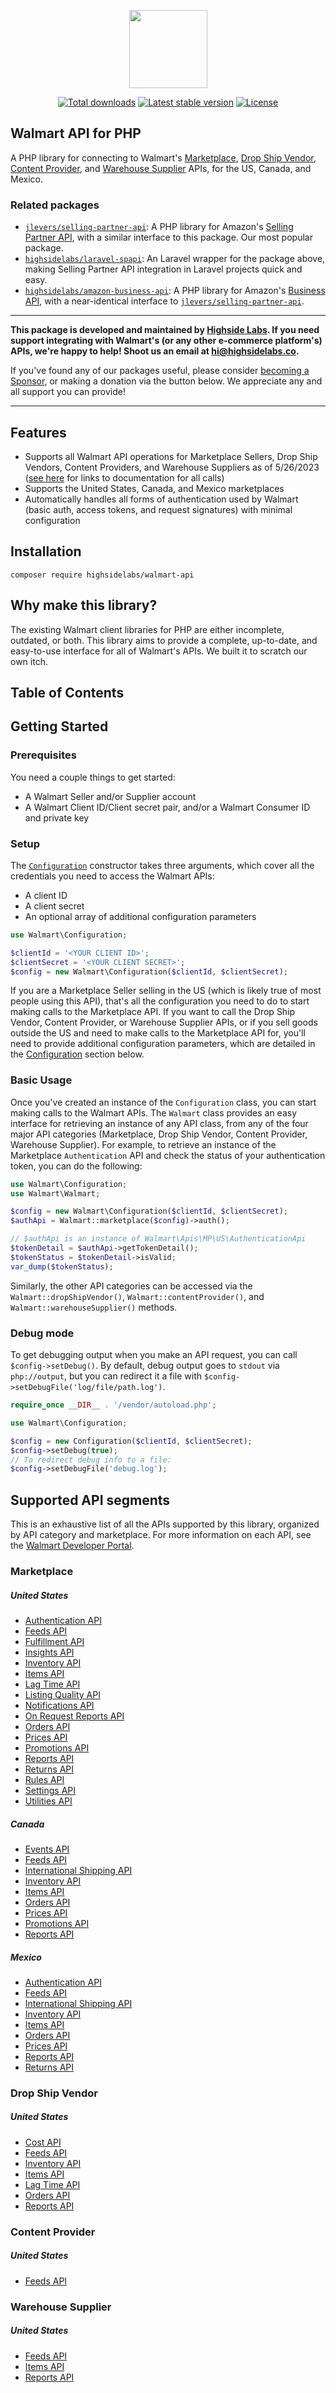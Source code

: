 <p align="center">
    <a href="https://highsidelabs.co" target="_blank">
        <img src="https://github.com/highsidelabs/.github/blob/main/images/logo.png?raw=true" width="125">
    </a>
</p>

<p align="center">
    <a href="https://packagist.org/packages/highsidelabs/walmart-api"><img alt="Total downloads" src="https://img.shields.io/packagist/dt/highsidelabs/walmart-api.svg?style=flat-square"></a>
    <a href="https://packagist.org/packages/highsidelabs/walmart-api"><img alt="Latest stable version" src="https://img.shields.io/packagist/v/highsidelabs/walmart-api.svg?style=flat-square"></a>
    <a href="https://packagist.org/packages/highsidelabs/walmart-api"><img alt="License" src="https://img.shields.io/packagist/l/highsidelabs/walmart-api.svg?style=flat-square"></a>
</p>

## Walmart API for PHP
A PHP library for connecting to Walmart's [Marketplace](https://developer.walmart.com/home/us-mp/), [Drop Ship Vendor](https://developer.walmart.com/home/us-dsv/), [Content Provider](https://developer.walmart.com/home/us-cp/), and [Warehouse Supplier](https://developer.walmart.com/home/us-ws/) APIs, for the US, Canada, and Mexico.

### Related packages

* [`jlevers/selling-partner-api`](https://github.com/jlevers/selling-partner-api): A PHP library for Amazon's [Selling Partner API](https://developer-docs.amazon.com/sp-api/docs), with a similar interface to this package. Our most popular package.
* [`highsidelabs/laravel-spapi`](https://github.com/highsidelabs/laravel-spapi): An Laravel wrapper for the package above, making Selling Partner API integration in Laravel projects quick and easy.
* [`highsidelabs/amazon-business-api`](https://github.com/highsidelabs/amazon-business-api): A PHP library for Amazon's [Business API](https://developer-docs.amazon.com/amazon-business/docs), with a near-identical interface to [`jlevers/selling-partner-api`](https://github.com/jlevers/selling-partner-api).

---

**This package is developed and maintained by [Highside Labs](https://highsidelabs.co). If you need support integrating with Walmart's (or any other e-commerce platform's) APIs, we're happy to help! Shoot us an email at [hi@highsidelabs.co](mailto:hi@highsidelabs.co).**

If you've found any of our packages useful, please consider [becoming a Sponsor](https://github.com/sponsors/highsidelabs), or making a donation via the button below. We appreciate any and all support you can provide!

---

## Features

* Supports all Walmart API operations for Marketplace Sellers, Drop Ship Vendors, Content Providers, and Warehouse Suppliers as of 5/26/2023 ([see here](#supported-api-segments) for links to documentation for all calls)
* Supports the United States, Canada, and Mexico marketplaces
* Automatically handles all forms of authentication used by Walmart (basic auth, access tokens, and request signatures) with minimal configuration

## Installation

`composer require highsidelabs/walmart-api`

## Why make this library?

The existing Walmart client libraries for PHP are either incomplete, outdated, or both. This library aims to provide a complete, up-to-date, and easy-to-use interface for all of Walmart's APIs. We built it to scratch our own itch.


## Table of Contents 





## Getting Started

### Prerequisites

You need a couple things to get started:
* A Walmart Seller and/or Supplier account
* A Walmart Client ID/Client secret pair, and/or a Walmart Consumer ID and private key

### Setup

The [`Configuration`](https://github.com/highsidelabs/walmart-api/blob/main/src/Configuration.php) constructor takes three arguments, which cover all the credentials you need to access the Walmart APIs:
* A client ID
* A client secret
* An optional array of additional configuration parameters

```php
use Walmart\Configuration;

$clientId = '<YOUR CLIENT ID>';
$clientSecret = '<YOUR CLIENT SECRET>';
$config = new Walmart\Configuration($clientId, $clientSecret);
```

If you are a Marketplace Seller selling in the US (which is likely true of most people using this API), that's all the configuration you need to do to start making calls to the Marketplace API. If you want to call the Drop Ship Vendor, Content Provider, or Warehouse Supplier APIs, or if you sell goods outside the US and need to make calls to the Marketplace API for, you'll need to provide additional configuration parameters, which are detailed in the [Configuration](#configuration) section below.

### Basic Usage

Once you've created an instance of the `Configuration` class, you can start making calls to the Walmart APIs. The `Walmart` class provides an easy interface for retrieving an instance of any API class, from any of the four major API categories (Marketplace, Drop Ship Vendor, Content Provider, Warehouse Supplier). For example, to retrieve an instance of the Marketplace `Authentication` API and check the status of your authentication token, you can do the following:

```php
use Walmart\Configuration;
use Walmart\Walmart;

$config = new Walmart\Configuration($clientId, $clientSecret);
$authApi = Walmart::marketplace($config)->auth();

// $authApi is an instance of Walmart\Apis\MP\US\AuthenticationApi
$tokenDetail = $authApi->getTokenDetail();
$tokenStatus = $tokenDetail->isValid;
var_dump($tokenStatus);
```

Similarly, the other API categories can be accessed via the `Walmart::dropShipVendor()`, `Walmart::contentProvider()`, and `Walmart::warehouseSupplier()` methods.


### Debug mode

To get debugging output when you make an API request, you can call `$config->setDebug()`. By default, debug output goes to `stdout` via `php://output`, but you can redirect it a file with `$config->setDebugFile('log/file/path.log')`.

```php
require_once __DIR__ . '/vendor/autoload.php';

use Walmart\Configuration;

$config = new Configuration($clientId, $clientSecret);
$config->setDebug(true);
// To redirect debug info to a file:
$config->setDebugFile('debug.log');
```


## Supported API segments

This is an exhaustive list of all the APIs supported by this library, organized by API category and marketplace. For more information on each API, see the [Walmart Developer Portal](https://developer.walmart.com/).

### Marketplace

##### United States
* [Authentication API](https://github.com/highsidelabs/walmart-api-php/blob/main/docs/Apis/MP/US/AuthenticationApi.md)
* [Feeds API](https://github.com/highsidelabs/walmart-api-php/blob/main/docs/Apis/MP/US/FeedsApi.md)
* [Fulfillment API](https://github.com/highsidelabs/walmart-api-php/blob/main/docs/Apis/MP/US/FulfillmentApi.md)
* [Insights API](https://github.com/highsidelabs/walmart-api-php/blob/main/docs/Apis/MP/US/InsightsApi.md)
* [Inventory API](https://github.com/highsidelabs/walmart-api-php/blob/main/docs/Apis/MP/US/InventoryApi.md)
* [Items API](https://github.com/highsidelabs/walmart-api-php/blob/main/docs/Apis/MP/US/ItemsApi.md)
* [Lag Time API](https://github.com/highsidelabs/walmart-api-php/blob/main/docs/Apis/MP/US/LagTimeApi.md)
* [Listing Quality API](https://github.com/highsidelabs/walmart-api-php/blob/main/docs/Apis/MP/US/ListingQualityApi.md)
* [Notifications API](https://github.com/highsidelabs/walmart-api-php/blob/main/docs/Apis/MP/US/NotificationsApi.md)
* [On Request Reports API](https://github.com/highsidelabs/walmart-api-php/blob/main/docs/Apis/MP/US/OnRequestReportsApi.md)
* [Orders API](https://github.com/highsidelabs/walmart-api-php/blob/main/docs/Apis/MP/US/OrdersApi.md)
* [Prices API](https://github.com/highsidelabs/walmart-api-php/blob/main/docs/Apis/MP/US/PricesApi.md)
* [Promotions API](https://github.com/highsidelabs/walmart-api-php/blob/main/docs/Apis/MP/US/PromotionsApi.md)
* [Reports API](https://github.com/highsidelabs/walmart-api-php/blob/main/docs/Apis/MP/US/ReportsApi.md)
* [Returns API](https://github.com/highsidelabs/walmart-api-php/blob/main/docs/Apis/MP/US/ReturnsApi.md)
* [Rules API](https://github.com/highsidelabs/walmart-api-php/blob/main/docs/Apis/MP/US/RulesApi.md)
* [Settings API](https://github.com/highsidelabs/walmart-api-php/blob/main/docs/Apis/MP/US/SettingsApi.md)
* [Utilities API](https://github.com/highsidelabs/walmart-api-php/blob/main/docs/Apis/MP/US/UtilitiesApi.md)

##### Canada
* [Events API](https://github.com/highsidelabs/walmart-api-php/blob/main/docs/Apis/MP/CA/Api.md)
* [Feeds API](https://github.com/highsidelabs/walmart-api-php/blob/main/docs/Apis/MP/CA/FeedsApi.md)
* [International Shipping API](https://github.com/highsidelabs/walmart-api-php/blob/main/docs/Apis/MP/CA/InternationalShippingApi.md)
* [Inventory API](https://github.com/highsidelabs/walmart-api-php/blob/main/docs/Apis/MP/CA/InventoryApi.md)
* [Items API](https://github.com/highsidelabs/walmart-api-php/blob/main/docs/Apis/MP/CA/ItemsApi.md)
* [Orders API](https://github.com/highsidelabs/walmart-api-php/blob/main/docs/Apis/MP/CA/OrdersApi.md)
* [Prices API](https://github.com/highsidelabs/walmart-api-php/blob/main/docs/Apis/MP/CA/PricesApi.md)
* [Promotions API](https://github.com/highsidelabs/walmart-api-php/blob/main/docs/Apis/MP/CA/PromotionsApi.md)
* [Reports API](https://github.com/highsidelabs/walmart-api-php/blob/main/docs/Apis/MP/CA/ReportsApi.md)

##### Mexico
* [Authentication API](https://github.com/highsidelabs/walmart-api-php/blob/main/docs/Apis/MP/MX/AuthenticationApi.md)
* [Feeds API](https://github.com/highsidelabs/walmart-api-php/blob/main/docs/Apis/MP/MX/FeedsApi.md)
* [International Shipping API](https://github.com/highsidelabs/walmart-api-php/blob/main/docs/Apis/MP/MX/InternationalShippingApi.md)
* [Inventory API](https://github.com/highsidelabs/walmart-api-php/blob/main/docs/Apis/MP/MX/InventoryApi.md)
* [Items API](https://github.com/highsidelabs/walmart-api-php/blob/main/docs/Apis/MP/MX/ItemsApi.md)
* [Orders API](https://github.com/highsidelabs/walmart-api-php/blob/main/docs/Apis/MP/MX/OrdersApi.md)
* [Prices API](https://github.com/highsidelabs/walmart-api-php/blob/main/docs/Apis/MP/MX/PricesApi.md)
* [Reports API](https://github.com/highsidelabs/walmart-api-php/blob/main/docs/Apis/MP/MX/ReportsApi.md)
* [Returns API](https://github.com/highsidelabs/walmart-api-php/blob/main/docs/Apis/MP/MX/ReturnsApi.md)


### Drop Ship Vendor

##### United States
* [Cost API](https://github.com/highsidelabs/walmart-api-php/blob/main/docs/Apis/DSV/US/CostApi.md)
* [Feeds API](https://github.com/highsidelabs/walmart-api-php/blob/main/docs/Apis/DSV/US/FeedsApi.md)
* [Inventory API](https://github.com/highsidelabs/walmart-api-php/blob/main/docs/Apis/DSV/US/InventoryApi.md)
* [Items API](https://github.com/highsidelabs/walmart-api-php/blob/main/docs/Apis/DSV/US/ItemsApi.md)
* [Lag Time API](https://github.com/highsidelabs/walmart-api-php/blob/main/docs/Apis/DSV/US/LagTimeApi.md)
* [Orders API](https://github.com/highsidelabs/walmart-api-php/blob/main/docs/Apis/DSV/US/OrdersApi.md)
* [Reports API](https://github.com/highsidelabs/walmart-api-php/blob/main/docs/Apis/DSV/US/ReportsApi.md)

### Content Provider

##### United States
* [Feeds API](https://github.com/highsidelabs/walmart-api-php/blob/main/docs/Apis/CP/US/FeedsApi.md)

### Warehouse Supplier

##### United States
* [Feeds API](https://github.com/highsidelabs/walmart-api-php/blob/main/docs/Apis/WS/US/FeedsApi.md)
* [Items API](https://github.com/highsidelabs/walmart-api-php/blob/main/docs/Apis/WS/US/ItemsApi.md)
* [Reports API](https://github.com/highsidelabs/walmart-api-php/blob/main/docs/Apis/WS/US/ReportsApi.md)